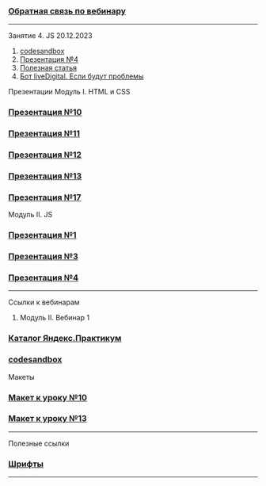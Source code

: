 
### [Обратная связь по вебинару](https://forms.yandex.ru/surveys/13480691.5a5a08a14e9f84a6f39a5276142af8d1c34cde62/) ###
---------------------------------------------

Занятие 4. JS 20.12.2023
1. [codesandbox](https://codesandbox.io/p/sandbox/js-event-examples-z9k7qj?file=%2Fsrc%2Findex.js%3A8%2C1-8%2C45)
2. [Презентация №4](https://ahaslides.com/EF3YP)
3. [Полезная статья](https://learn.javascript.ru/introduction-browser-events)
4. [Бот liveDigital. Если будут проблемы](https://discord.com/channels/1155224985393188945/1155224988295647414/1186767421160312905)


Презентации
Модуль I. HTML и CSS
### [Презентация №10](https://presenter.ahaslides.com/presentation/4992559) ###
### [Презентация №11](https://audience.ahaslides.com/jw2sz8fn1f) ###
### [Презентация №12](https://audience.ahaslides.com/htjkkprncp) ###
### [Презентация №13](https://audience.ahaslides.com/p8gdrzhmmv) ###
### [Презентация №17](https://presenter.ahaslides.com/presentation/5086460) ###

Модуль II. JS
### [Презентация №1](https://audience.ahaslides.com/0544rq9ndq) ###
### [Презентация №3](https://ahaslides.com/C2UDA) ###
### [Презентация №4](https://ahaslides.com/EF3YP) ###

---------------------------------------------
Ссылки к вебинарам
1. Модуль II. Вебинар 1
### [Каталог Яндекс.Практикум](https://practicum.yandex.ru/catalog/) ###
### [codesandbox](https://codesandbox.io/p/sandbox/charming-stitch-yj8sg2?file=%2Fsrc%2Findex.js) ###

Макеты
### [Макет к уроку №10](https://www.figma.com/file/7ahEgtYBNWt9SCPS6s53bT/%D0%9F%D0%BB%D0%B5%D0%B9%D0%BB%D0%B8%D1%81%D1%82-%D0%A2%D0%A0%D0%95%D0%9A%D0%98-%E2%80%94-%D0%98-%D0%A2%D0%9E%D0%A7%D0%9A%D0%90.-%D0%A1%D0%A2%D0%A3%D0%94%D0%95%D0%9D%D0%A2%D0%AB?type=design&node-id=2408-550&mode=design&t=P7s3CKKwyy5DbF7P-0) ###

### [Макет к уроку №13](https://www.figma.com/file/7ahEgtYBNWt9SCPS6s53bT/%D0%9F%D0%BB%D0%B5%D0%B9%D0%BB%D0%B8%D1%81%D1%82-%D0%A2%D0%A0%D0%95%D0%9A%D0%98-%E2%80%94-%D0%98-%D0%A2%D0%9E%D0%A7%D0%9A%D0%90.-%D0%A1%D0%A2%D0%A3%D0%94%D0%95%D0%9D%D0%A2%D0%AB?type=design&node-id=1351-205&mode=design&t=vKJarwBznAiLJDPI-0) ###
---------------------------------------------
Полезные ссылки
### [Шрифты](https://fonts.google.com/) ###
----------------------------------------------
